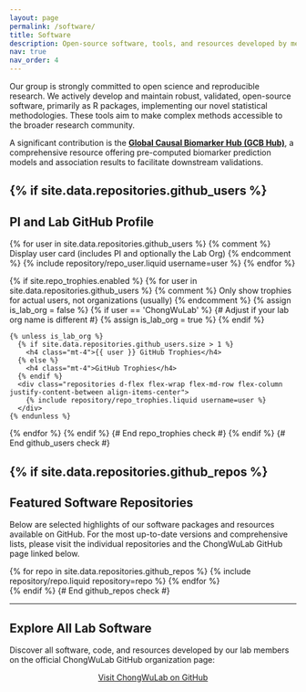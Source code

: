 ```yaml
---
layout: page
permalink: /software/
title: Software
description: Open-source software, tools, and resources developed by members in Chong Wu Lab.
nav: true
nav_order: 4
---
```



<!-- Introductory Text -->
<p>Our group is strongly committed to open science and reproducible research. We actively develop and maintain robust, validated, open-source software, primarily as R packages, implementing our novel statistical methodologies. These tools aim to make complex methods accessible to the broader research community.</p>

<p>A significant contribution is the <a href="https://www.gcbhub.org/" target="_blank" rel="noopener noreferrer"><strong>Global Causal Biomarker Hub (GCB Hub)</strong></a>, a comprehensive resource offering pre-computed biomarker prediction models and association results to facilitate downstream validations.</p>

{% if site.data.repositories.github_users %}
---
## PI and Lab GitHub Profile

<div class="repositories d-flex flex-wrap flex-md-row flex-column justify-content-between align-items-center">
  {% for user in site.data.repositories.github_users %}
    {% comment %} Display user card (includes PI and optionally the Lab Org) {% endcomment %}
    {% include repository/repo_user.liquid username=user %}
  {% endfor %}
</div>

<!-- GitHub Trophies Section -->
{% if site.repo_trophies.enabled %}
  {% for user in site.data.repositories.github_users %}
    {% comment %} Only show trophies for actual users, not organizations (usually) {% endcomment %}
    {% assign is_lab_org = false %}
    {% if user == 'ChongWuLab' %} {# Adjust if your lab org name is different #}
      {% assign is_lab_org = true %}
    {% endif %}

    {% unless is_lab_org %}
      {% if site.data.repositories.github_users.size > 1 %}
        <h4 class="mt-4">{{ user }} GitHub Trophies</h4>
      {% else %}
        <h4 class="mt-4">GitHub Trophies</h4>
      {% endif %}
      <div class="repositories d-flex flex-wrap flex-md-row flex-column justify-content-between align-items-center">
        {% include repository/repo_trophies.liquid username=user %}
      </div>
    {% endunless %}
  {% endfor %}
{% endif %} {# End repo_trophies check #}
{% endif %} {# End github_users check #}


{% if site.data.repositories.github_repos %}
---
## Featured Software Repositories

<p>Below are selected highlights of our software packages and resources available on GitHub. For the most up-to-date versions and comprehensive lists, please visit the individual repositories and the ChongWuLab GitHub page linked below.</p>

<div class="repositories d-flex flex-wrap flex-md-row flex-column justify-content-between align-items-center">
  {% for repo in site.data.repositories.github_repos %}
    {% include repository/repo.liquid repository=repo %}
  {% endfor %}
</div>
{% endif %} {# End github_repos check #}

---
## Explore All Lab Software

<p>Discover all software, code, and resources developed by our lab members on the official ChongWuLab GitHub organization page:</p>
<p style="text-align: center;">
  <a href="https://github.com/ChongWuLab" class="btn btn-primary" target="_blank" rel="noopener noreferrer">Visit ChongWuLab on GitHub</a>
</p>


